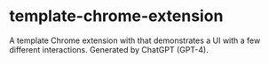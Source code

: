 # template-chrome-extension
A template Chrome extension with that demonstrates a UI with a few different interactions. Generated by ChatGPT (GPT-4).

